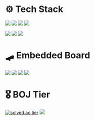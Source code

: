 #  ⚙️ Tech Stack 
<img src="https://img.shields.io/badge/C++-00599C?style=for-the-badge&logo=Cplusplus&logoColor=white"/> <img src="https://img.shields.io/badge/C-00599C?style=for-the-badge&logo=C&logoColor=white"/> <img src="https://img.shields.io/badge/C%23-452588?style=for-the-badge&logo=csharp&logoColor=white"/> <img src="https://img.shields.io/badge/Python-3775a9?style=for-the-badge&logo=python&logoColor=white"/>  
  
  
<img src="https://img.shields.io/badge/Xamarin-3498DB?style=for-the-badge&logo=Xamarin&logoColor=white"/> <img src="https://img.shields.io/badge/MySQL-4479A1?style=for-the-badge&logo=mysql&logoColor=white"/> <img src="https://img.shields.io/badge/SQLite-003B57?style=for-the-badge&logo=sqlite&logoColor=white"/>  

#
#  🛹 Embedded Board
 <img src="https://img.shields.io/badge/Raspberry Pi-c41949?style=for-the-badge&logo=raspberrypi&logoColor=black"/> <img src="https://img.shields.io/badge/Jetson Nano-76B900?style=for-the-badge&logo=NVIDIA&logoColor=white"/> <img src="https://img.shields.io/badge/Arduino-00989d?style=for-the-badge&logo=arduino&logoColor=white"/> <img src="https://img.shields.io/badge/OpenCR-03234B?style=for-the-badge&logo=stmicroelectronics&logoColor=white"/> 
  
 
#
#  🎖️ BOJ Tier 
  
[![solved.ac tier](http://mazassumnida.wtf/api/v2/generate_badge?boj=a201801745)](https://solved.ac/a201801745)
<img src="http://mazandi.herokuapp.com/api?handle=a201801745&theme=warm"/>
  
</div>


